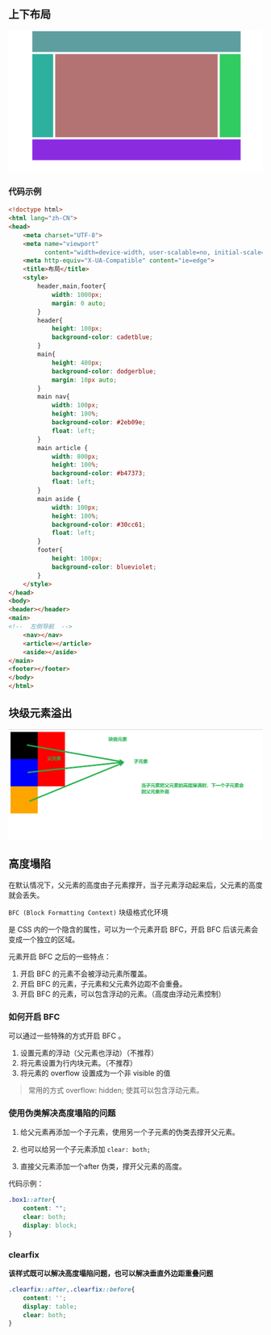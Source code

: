 ## 上下布局

![image-20220423172821055](images/image-20220423172821055-16507061023282.png)

### 代码示例
```html
<!doctype html>
<html lang="zh-CN">
<head>
    <meta charset="UTF-8">
    <meta name="viewport"
          content="width=device-width, user-scalable=no, initial-scale=1.0, maximum-scale=1.0, minimum-scale=1.0">
    <meta http-equiv="X-UA-Compatible" content="ie=edge">
    <title>布局</title>
    <style>
        header,main,footer{
            width: 1000px;
            margin: 0 auto;
        }
        header{
            height: 100px;
            background-color: cadetblue;
        }
        main{
            height: 400px;
            background-color: dodgerblue;
            margin: 10px auto;
        }
        main nav{
            width: 100px;
            height: 100%;
            background-color: #2eb09e;
            float: left;
        }
        main article {
            width: 800px;
            height: 100%;
            background-color: #b47373;
            float: left;
        }
        main aside {
            width: 100px;
            height: 100%;
            background-color: #30cc61;
            float: left;
        }
        footer{
            height: 100px;
            background-color: blueviolet;
        }
    </style>
</head>
<body>
<header></header>
<main>
<!--  左侧导航  -->
    <nav></nav>
    <article></article>
    <aside></aside>
</main>
<footer></footer>
</body>
</html>
```

## 块级元素溢出

![image-20220423172032606](images/image-20220423172032606-16507056337101.png)

## 高度塌陷

在默认情况下，父元素的高度由子元素撑开，当子元素浮动起来后，父元素的高度就会丢失。

`BFC (Block Formatting Context)`  块级格式化环境

是 CSS 内的一个隐含的属性，可以为一个元素开启 BFC，开启 BFC 后该元素会变成一个独立的区域。

元素开启 BFC 之后的一些特点：

1. 开启 BFC 的元素不会被浮动元素所覆盖。
2. 开启 BFC 的元素，子元素和父元素外边距不会重叠。
3. 开启 BFC 的元素，可以包含浮动的元素。（高度由浮动元素控制）

### 如何开启 BFC

可以通过一些特殊的方式开启 BFC 。

1. 设置元素的浮动（父元素也浮动）（不推荐）
2. 将元素设置为行内块元素。（不推荐）
3. 将元素的 overflow 设置成为一个非 visible 的值

> 常用的方式  overflow: hidden;  使其可以包含浮动元素。

### 使用伪类解决高度塌陷的问题

1. 给父元素再添加一个子元素，使用另一个子元素的伪类去撑开父元素。

2. 也可以给另一个子元素添加 `clear: both;`
3. 直接父元素添加一个after 伪类，撑开父元素的高度。

代码示例：

```css
.box1::after{
    content: "";
    clear: both;
    display: block;
}
```

### clearfix

**该样式既可以解决高度塌陷问题，也可以解决垂直外边距重叠问题**

```css
.clearfix::after,.clearfix::before{
    content: '';
    display: table;
    clear: both;
}
```

